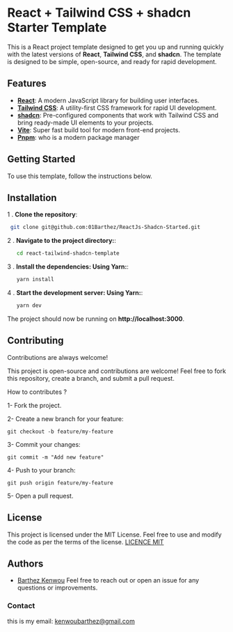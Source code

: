 
# React + Tailwind CSS + shadcn Starter Template

This is a React project template designed to get you up and running quickly with the latest versions of **React**, **Tailwind CSS**, and **shadcn**. The template is designed to be simple, open-source, and ready for rapid development.

## Features

- **[React](https://fr.react.dev/)**: A modern JavaScript library for building user interfaces.
- **[Tailwind CSS](https://tailwindcss.com/)**: A utility-first CSS framework for rapid UI development.
- **[shadcn](https://ui.shadcn.com/)**: Pre-configured components that work with Tailwind CSS and bring ready-made UI elements to your projects.
- **[Vite](https://vitejs.dev/)**: Super fast build tool for modern front-end projects.
- **[Pnpm](https://pnpm.io/fr/)**: who is a modern package manager

## Getting Started

To use this template, follow the instructions below.

## Installation

1 . **Clone the repository**:
  
  ```bash
   git clone git@github.com:01Barthez/ReactJs-Shadcn-Started.git
  ```

2 . **Navigate to the project directory:**:

```bash
   cd react-tailwind-shadcn-template
```

3 . **Install the dependencies: Using Yarn:**:

```bash
   yarn install
```

4 . **Start the development server: Using Yarn:**:

```bash
   yarn dev
```

The project should now be running on **http://localhost:3000**.

## Contributing

Contributions are always welcome!

This project is open-source and contributions are welcome! Feel free to fork this repository, create a branch, and submit a pull request.

How to contributes ?

1- Fork the project.

2- Create a new branch for your feature:

```
git checkout -b feature/my-feature
```

3- Commit your changes:

```
git commit -m "Add new feature"

```

4- Push to your branch:

```
git push origin feature/my-feature

```

5- Open a pull request.

## License

This project is licensed under the MIT License. Feel free to use and modify the code as per the terms of the license.
[LICENCE MIT](https://choosealicense.com/licenses/mit/)

## Authors

- [Barthez Kenwou](https://www.github.com/01Barthez)
Feel free to reach out or open an issue for any questions or improvements.

### Contact

this is my email: [kenwoubarthez@gmail.com](mailto:kenwoubarthez@gmail.com)
